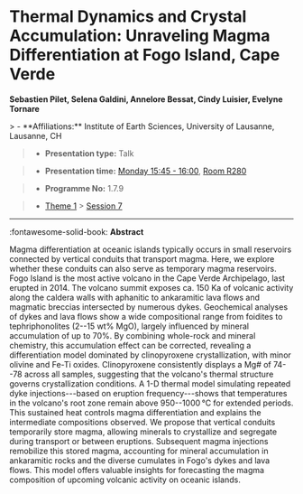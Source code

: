 # Thermal Dynamics and Crystal Accumulation: Unraveling Magma Differentiation at Fogo Island, Cape Verde

**Sebastien Pilet, Selena Galdini, Annelore Bessat, Cindy Luisier, Evelyne Tornare**

<!-- more -->> - **Affiliations:** Institute of Earth Sciences, University of Lausanne, Lausanne, CH

> - **Presentation type:** Talk

> - **Presentation time:** [Monday 15:45 - 16:00](../sessions_comparison.md#__tabbed_1_3), [Room R280](../maps_venue.md#__tabbed_1_1)

> - **Programme No:** 1.7.9

> - [Theme 1](../theme1.md) > [Session 7](../sessions/session-1-7.md)

--- 

:fontawesome-solid-book: **Abstract**

Magma differentiation at oceanic islands typically occurs in small reservoirs connected by vertical conduits that transport magma. Here, we explore whether these conduits can also serve as temporary magma reservoirs. Fogo Island is the most active volcano in the Cape Verde Archipelago, last erupted in 2014. The volcano summit exposes ca. 150 Ka of volcanic activity along the caldera walls with aphanitic to ankaramitic lava flows and magmatic breccias intersected by numerous dykes. Geochemical analyses of dykes and lava flows show a wide compositional range from foidites to tephriphonolites (2--15 wt% MgO), largely influenced by mineral accumulation of up to 70%. By combining whole-rock and mineral chemistry, this accumulation effect can be corrected, revealing a differentiation model dominated by clinopyroxene crystallization, with minor olivine and Fe-Ti oxides. Clinopyroxene consistently displays a Mg# of 74--78 across all samples, suggesting that the volcano's thermal structure governs crystallization conditions. A 1-D thermal model simulating repeated dyke injections---based on eruption frequency---shows that temperatures in the volcano's root zone remain above 950--1000 °C for extended periods. This sustained heat controls magma differentiation and explains the intermediate compositions observed.
We propose that vertical conduits temporarily store magma, allowing minerals to crystallize and segregate during transport or between eruptions. Subsequent magma injections remobilize this stored magma, accounting for mineral accumulation in ankaramitic rocks and the diverse cumulates in Fogo's dykes and lava flows. This model offers valuable insights for forecasting the magma composition of upcoming volcanic activity on oceanic islands.

